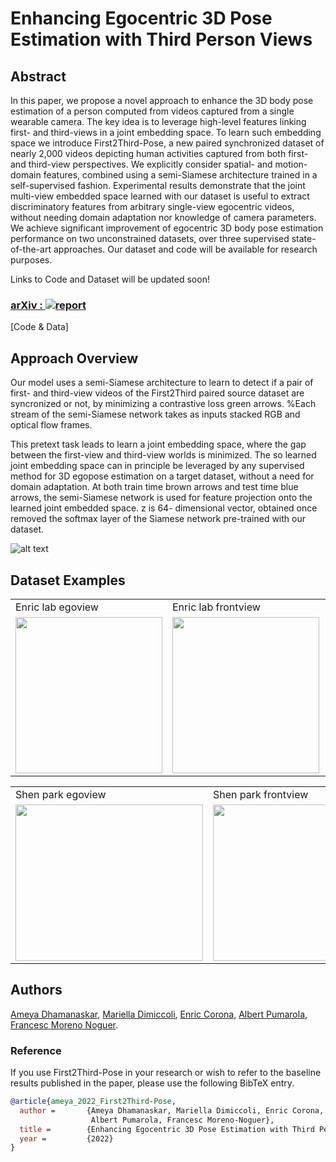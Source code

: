 # Enhancing Egocentric 3D Pose Estimation with Third Person Views

## Abstract
In this paper, we propose a novel approach to enhance the 3D body pose estimation of a person computed from videos captured from a single wearable camera. The key idea is to leverage high-level features linking first- and third-views in a joint embedding space. To learn such embedding space we introduce First2Third-Pose, a new paired synchronized dataset of nearly 2,000 videos depicting human activities captured from both first- and third-view perspectives. We explicitly consider spatial- and motion-domain features, combined using a semi-Siamese architecture trained in a self-supervised fashion. Experimental results demonstrate that the joint multi-view embedded space learned with our dataset is useful to extract discriminatory features from arbitrary single-view egocentric videos, without needing domain adaptation nor knowledge of camera parameters. We achieve significant improvement of egocentric 3D body pose estimation performance on two unconstrained datasets, over three supervised state-of-the-art approaches. Our dataset and code will be available for research purposes.

Links to Code and Dataset will be updated soon!
### [arXiv : ](https://arxiv.org/pdf/2201.02017.pdf) [![report](https://img.shields.io/badge/arXiv-2201.02017-b31b1b.svg)](https://arxiv.org/abs/2201.02017#)
[Code & Data]

## Approach Overview
Our model uses a semi-Siamese architecture to learn to detect if a pair of first- and third-view videos of the First2Third paired source dataset are syncronized or not, by minimizing a contrastive loss green arrows. %Each stream of the semi-Siamese network takes as inputs stacked RGB and optical flow frames.  

This pretext task leads to learn a joint embedding space, where the gap between the first-view and third-view worlds is minimized. The so learned joint embedding space can in principle be leveraged by any supervised method for 3D egopose estimation on a target dataset, without a need for domain adaptation. At both train time brown arrows and test time blue arrows, the semi-Siamese network is used for feature projection onto the learned joint embedded space. z is 64-
dimensional vector, obtained once removed the softmax layer of the Siamese network pre-trained with our dataset.

![alt text](https://github.com/nudlesoup/First2Third/blob/main/SelfSupervisedModel1.1.png?raw=true)

## Dataset Examples
<table>
  <tr>
    <td>Enric lab egoview</td>
     <td>Enric lab frontview</td>
     <td>Enric lab sideview</td>
     <td>Enric lab topview</td>
  </tr>
  <tr>
    <td><img src="https://github.com/nudlesoup/First2Third/blob/main/enric_basketball_ego.gif" width=235 height=250></td>
    <td><img src="https://github.com/nudlesoup/First2Third/blob/main/enric_basketball_front.gif" width=235 height=250></td>
    <td><img src="https://github.com/nudlesoup/First2Third/blob/main/enric_basketball_side.gif" width=235 height=250></td>
    <td><img src="https://github.com/nudlesoup/First2Third/blob/main/enric_basketball_top.gif" width=235 height=250></td>
  </tr>
 </table>
 
 
 <table>
  <tr>
    <td>Shen park egoview</td>
     <td>Shen park frontview</td>
     <td>Shen park sideview</td>
  </tr>
  <tr>
    <td><img src="https://github.com/nudlesoup/First2Third/blob/main/enric_basketball_ego.gif" width=300 height=250></td>
    <td><img src="https://github.com/nudlesoup/First2Third/blob/main/enric_basketball_front.gif" width=300 height=250></td>
    <td><img src="https://github.com/nudlesoup/First2Third/blob/main/enric_basketball_side.gif" width=300 height=250></td>
  </tr>
 </table>
 
## Authors
[Ameya Dhamanaskar](https://nudlesoup.github.io/), [Mariella Dimiccoli](https://www.iri.upc.edu/people/mdimiccoli/), [Enric Corona](https://www.iri.upc.edu/people/ecorona/), [Albert Pumarola](https://www.albertpumarola.com/), [Francesc Moreno Noguer](http://www.iri.upc.edu/people/fmoreno/).

### Reference
If you use First2Third-Pose in your research or wish to refer to the baseline results published in the paper, please use the following BibTeX entry.

```BibTeX
@article{ameya_2022_First2Third-Pose,
  author =       {Ameya Dhamanaskar, Mariella Dimiccoli, Enric Corona, 
                  Albert Pumarola, Francesc Moreno-Noguer},
  title =        {Enhancing Egocentric 3D Pose Estimation with Third Person Views},
  year =         {2022}
}
```
